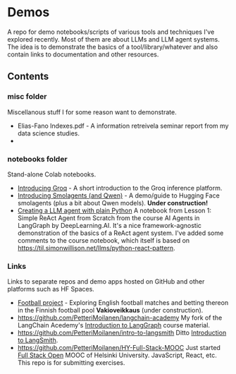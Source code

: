 # Demos
A repo for demo notebooks/scripts of various tools and techniques I've explored recently. Most of them are about LLMs and LLM agent systems. The idea is to demonstrate the basics of a tool/library/whatever and also contain links to documentation and other resources.

## Contents
### misc folder

Miscellanous stuff I for some reason want to demonstrate.

- Elias-Fano Indexes.pdf - A information retreivela seminar report from my data science studies.
- 
### notebooks folder

Stand-alone Colab notebooks.

- [Introducing Groq](notebooks/Groq_demo.ipynb) - A short introduction to the Groq inference platform.
- [Introducing Smolagents (and Qwen)](notebooks/smolagents_demo.ipynb) - A demo/guide to Hugging Face smolagents (plus a bit about Qwen models). **Under construction!**
- [Creating a LLM agent with plain Python](notebooks/LLM_agent_with_plain_Python.ipynb) A notebook from Lesson 1: Simple ReAct Agent from Scratch from the course AI Agents in LangGraph by DeepLearning.AI. It's a nice framework-agnostic demonstration of the basics of a ReAct agent system. I've added some comments to the course notebook, which itself is based on https://til.simonwillison.net/llms/python-react-pattern.

### Links

Links to separate repos and demo apps hosted on GitHub and other platforms such as HF Spaces. 

- [Football project](https://github.com/PetteriMoilanen/FootieProject) - Exploring English football matches and betting thereon in the Finnish football pool **Vakioveikkaus** (under construction).
- https://github.com/PetteriMoilanen/langchain-academy My fork of the LangChain Acedemy's [Introduction to LangGraph](https://academy.langchain.com/courses/take/intro-to-langgraph/lessons/58238107-course-overview) course material.
- https://github.com/PetteriMoilanen/intro-to-langsmith Ditto [Introduction to LangSmith](https://academy.langchain.com/courses/take/intro-to-langsmith/lessons/60631027-course-overview).
- https://github.com/PetteriMoilanen/HY-Full-Stack-MOOC Just started [Full Stack Open](https://fullstackopen.com/) MOOC of Helsinki University. JavaScript, React, etc. This repo is for submitting exercises.
